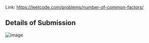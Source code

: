 Link: https://leetcode.com/problems/number-of-common-factors/
## Details of Submission
![image](https://github.com/mgalang229/LeetCode-Number-of-Common-Factors/assets/51401355/b6ae7f0b-3c49-45e6-80da-b5fbfb1d77a8)
